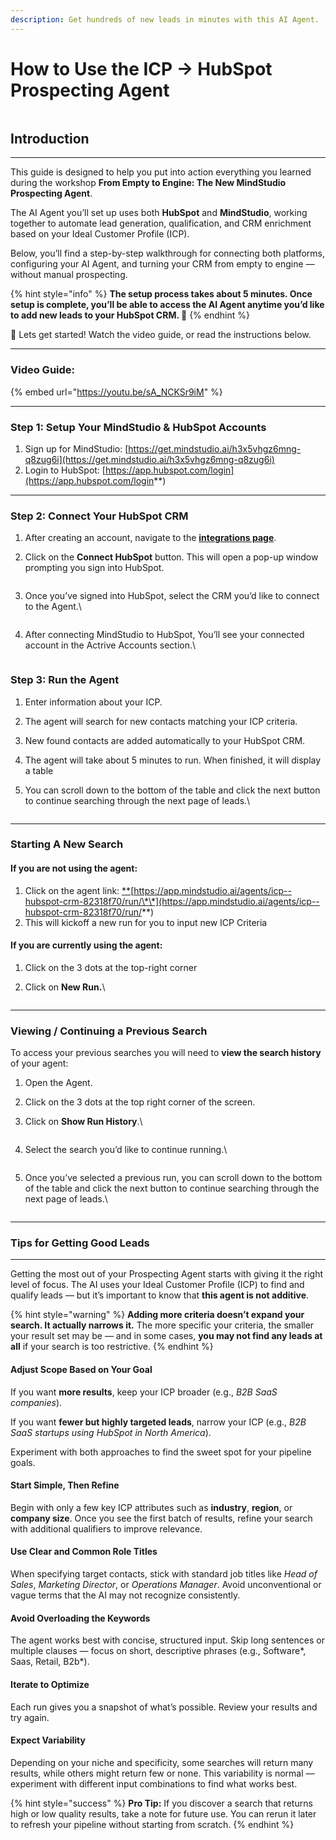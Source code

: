 ```yaml
---
description: Get hundreds of new leads in minutes with this AI Agent.
---
```


# How to Use the ICP → HubSpot Prospecting Agent

<figure><img src="../.gitbook/assets/Frame 7.png" alt=""><figcaption></figcaption></figure>

## Introduction

***

This guide is designed to help you put into action everything you learned during the workshop **From Empty to Engine: The New MindStudio Prospecting Agent**.

The AI Agent you’ll set up uses both **HubSpot** and **MindStudio**, working together to automate lead generation, qualification, and CRM enrichment based on your Ideal Customer Profile (ICP).

Below, you’ll find a step-by-step walkthrough for connecting both platforms, configuring your AI Agent, and turning your CRM from empty to engine — without manual prospecting.

{% hint style="info" %}
**The setup process takes about 5 minutes. Once setup is complete, you’ll be able to access the AI Agent anytime you’d like to add new leads to your HubSpot CRM. 🙂**
{% endhint %}

🚀 Lets get started! Watch the video guide, or read the instructions below.

***

### Video Guide:

{% embed url="https://youtu.be/sA_NCKSr9iM" %}

***

### Step 1: Setup Your MindStudio & HubSpot Accounts

1. Sign up for MindStudio: [https://get.mindstudio.ai/h3x5vhgz6mng-q8zug6i](https://get.mindstudio.ai/h3x5vhgz6mng-q8zug6i)
2. Login to HubSpot: [https://app.hubspot.com/login](https://app.hubspot.com/login**)

***

### Step 2: Connect Your HubSpot CRM

1. After creating an account, navigate to the [**integrations page**](https://app.mindstudio.ai/workspace/integrations).
2.  Click on the **Connect HubSpot** button. This will open a pop-up window prompting you sign into HubSpot.

    <figure><img src="../.gitbook/assets/SCR-20251020-ofyo.png" alt=""><figcaption></figcaption></figure>
3.  Once you’ve signed into HubSpot, select the CRM you’d like to connect to the Agent.\


    <figure><img src="../.gitbook/assets/SCR-20251020-odbz.png" alt=""><figcaption></figcaption></figure>
4.  After connecting MindStudio to HubSpot, You’ll see your connected account in the Actrive Accounts section.\


    <figure><img src="../.gitbook/assets/SCR-20251020-ofim.png" alt=""><figcaption></figcaption></figure>

### Step 3: Run the Agent

1. Enter information about your ICP.
2. The agent will search for new contacts matching your ICP criteria.
3. New found contacts are added automatically to your HubSpot CRM.
4. The agent will take about 5 minutes to run. When finished, it will display a table
5.  You can scroll down to the bottom of the table and click the next button to continue searching through the next page of leads.\


    <figure><img src="../.gitbook/assets/SCR-20251020-ppzn.png" alt=""><figcaption></figcaption></figure>

***

### Starting A New Search

#### If you are not using the agent:

1. Click on the agent link: [\*\*](https://app.mindstudio.ai/agents/icp--hubspot-crm-82318f70/run/)[https://app.mindstudio.ai/agents/icp--hubspot-crm-82318f70/run/\*\*](https://app.mindstudio.ai/agents/icp--hubspot-crm-82318f70/run/**)
2. This will kickoff a new run for you to input new ICP Criteria

#### If you are currently using the agent:

1. Click on the 3 dots at the top-right corner
2.  Click on **New Run.**\


    <figure><img src="../.gitbook/assets/SCR-20251020-ptvk.png" alt=""><figcaption></figcaption></figure>

***

### Viewing / Continuing a Previous Search

To access your previous searches you will need to **view the search history** of your agent:

1. Open the Agent.
2. Click on the 3 dots at the top right corner of the screen.
3.  Click on **Show Run History**.\


    <figure><img src="../.gitbook/assets/SCR-20251020-poil.png" alt=""><figcaption></figcaption></figure>
4.  Select the search you’d like to continue running.\


    <figure><img src="../.gitbook/assets/SCR-20251020-poyx.png" alt=""><figcaption></figcaption></figure>
5.  Once you’ve selected a previous run, you can scroll down to the bottom of the table and click the next button to continue searching through the next page of leads.\


    <figure><img src="../.gitbook/assets/SCR-20251020-ppzn.png" alt=""><figcaption></figcaption></figure>

***

### Tips for Getting Good Leads

***

Getting the most out of your Prospecting Agent starts with giving it the right level of focus. The AI uses your Ideal Customer Profile (ICP) to find and qualify leads — but it’s important to know that **this agent is not additive**.

{% hint style="warning" %}
**Adding more criteria doesn’t expand your search. It actually narrows it.** The more specific your criteria, the smaller your result set may be — and in some cases, **you may not find any leads at all** if your search is too restrictive.
{% endhint %}

#### **Adjust Scope Based on Your Goal**

If you want **more results**, keep your ICP broader (e.g., _B2B SaaS companies_).

If you want **fewer but highly targeted leads**, narrow your ICP (e.g., _B2B SaaS startups using HubSpot in North America_).

Experiment with both approaches to find the sweet spot for your pipeline goals.

#### **Start Simple, Then Refine**

Begin with only a few key ICP attributes such as **industry**, **region**, or **company size**. Once you see the first batch of results, refine your search with additional qualifiers to improve relevance.

#### **Use Clear and Common Role Titles**

When specifying target contacts, stick with standard job titles like _Head of Sales_, _Marketing Director_, or _Operations Manager_. Avoid unconventional or vague terms that the AI may not recognize consistently.

#### **Avoid Overloading the Keywords**

The agent works best with concise, structured input. Skip long sentences or multiple clauses — focus on short, descriptive phrases (e.g., Software\*, Saas, Retail, B2b\*).

#### **Iterate to Optimize**

Each run gives you a snapshot of what’s possible. Review your results and try again.

#### **Expect Variability**

Depending on your niche and specificity, some searches will return many results, while others might return few or none. This variability is normal — experiment with different input combinations to find what works best.

{% hint style="success" %}
**Pro Tip:** If you discover a search that returns high or low quality results, take a note for future use. You can rerun it later to refresh your pipeline without starting from scratch.
{% endhint %}
